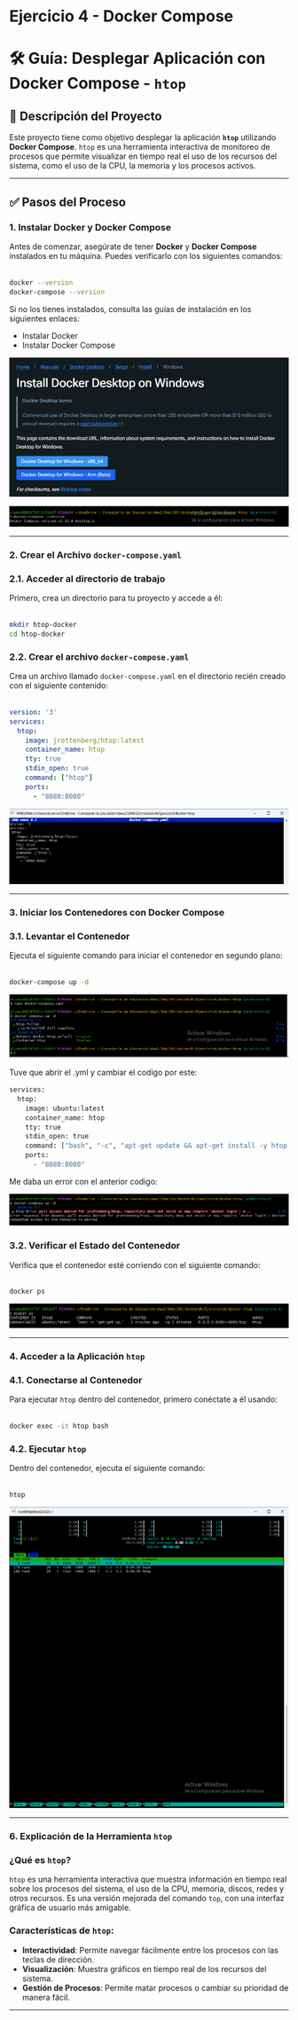 # Ejercicio 4 - Docker Compose

# 🛠 Guía: Desplegar Aplicación con Docker Compose - `htop`

## 🚀 Descripción del Proyecto

Este proyecto tiene como objetivo desplegar la aplicación **`htop`** utilizando **Docker Compose**. `htop` es una herramienta interactiva de monitoreo de procesos que permite visualizar en tiempo real el uso de los recursos del sistema, como el uso de la CPU, la memoria y los procesos activos.

---

## ✅ Pasos del Proceso

### 1. **Instalar Docker y Docker Compose**

Antes de comenzar, asegúrate de tener **Docker** y **Docker Compose** instalados en tu máquina. Puedes verificarlo con los siguientes comandos:

```bash

docker --version
docker-compose --version

```

Si no los tienes instalados, consulta las guías de instalación en los siguientes enlaces:

- Instalar Docker
- Instalar Docker Compose

![image.png](image.png)

![image.png](image%201.png)

---

### 2. **Crear el Archivo `docker-compose.yaml`**

### 2.1. **Acceder al directorio de trabajo**

Primero, crea un directorio para tu proyecto y accede a él:

```bash

mkdir htop-docker
cd htop-docker

```

### 2.2. **Crear el archivo `docker-compose.yaml`**

Crea un archivo llamado `docker-compose.yaml` en el directorio recién creado con el siguiente contenido:

```yaml

version: '3'
services:
  htop:
    image: jrottenberg/htop:latest
    container_name: htop
    tty: true
    stdin_open: true
    command: ["htop"]
    ports:
      - "8080:8080" 

```

![image.png](image%202.png)

---

### 3. **Iniciar los Contenedores con Docker Compose**

### 3.1. **Levantar el Contenedor**

Ejecuta el siguiente comando para iniciar el contenedor en segundo plano:

```bash

docker-compose up -d

```

![image.png](image%203.png)

Tuve que abrir el .yml y cambiar el codigo por este:

```bash
services:
  htop:
    image: ubuntu:latest
    container_name: htop
    tty: true
    stdin_open: true
    command: ["bash", "-c", "apt-get update && apt-get install -y htop && htop"]
    ports:
      - "8080:8080"  

```

Me daba un error con el anterior codigo:

![image.png](image%204.png)

### 3.2. **Verificar el Estado del Contenedor**

Verifica que el contenedor esté corriendo con el siguiente comando:

```bash

docker ps
```

![image.png](image%205.png)

---

### 4. **Acceder a la Aplicación `htop`**

### 4.1. **Conectarse al Contenedor**

Para ejecutar `htop` dentro del contenedor, primero conéctate a él usando:

```bash

docker exec -it htop bash

```

### 4.2. **Ejecutar `htop`**

Dentro del contenedor, ejecuta el siguiente comando:

```bash

htop

```

![image.png](image%206.png)

---

### 6. **Explicación de la Herramienta `htop`**

### ¿Qué es `htop`?

`htop` es una herramienta interactiva que muestra información en tiempo real sobre los procesos del sistema, el uso de la CPU, memoria, discos, redes y otros recursos. Es una versión mejorada del comando `top`, con una interfaz gráfica de usuario más amigable.

### Características de `htop`:

- **Interactividad**: Permite navegar fácilmente entre los procesos con las teclas de dirección.
- **Visualización**: Muestra gráficos en tiempo real de los recursos del sistema.
- **Gestión de Procesos**: Permite matar procesos o cambiar su prioridad de manera fácil.

---

###